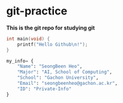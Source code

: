# git-practice
**This is the git repo for studying git**
```c
int main(void) {
	printf("Hello Github\n!");
}
```

```python
my_info= {
    "Name": "SeongBeen Heo",
    "Major": "AI, School of Computing",
    "School": "Gachon University",
    "Email": "seongbeenheo@gachon.ac.kr",
    "ID": "Private-Info"
}
```
